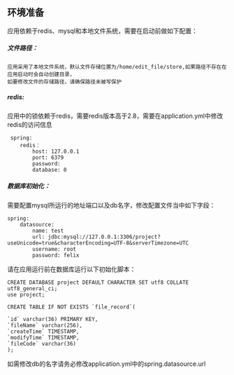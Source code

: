 
## 环境准备
应用依赖于redis、mysql和本地文件系统，需要在启动前做如下配置：

##### 文件路径：
    应用采用了本地文件系统，默认文件存储位置为/home/edit_file/store,如果路径不存在在应用启动时会自动创建目录，
    如要修改文件的存储路径，请确保路径未被写保护
    
##### redis:
应用中的锁依赖于redis，需要redis版本高于2.8，需要在application.yml中修改redis的访问信息

     spring:
        redis：
            host: 127.0.0.1
            port: 6379
            password:
            database: 0
     
##### 数据库初始化：
需要配置mysql所运行的地址端口以及db名字，修改配置文件当中如下字段：
    
    spring:
        datasource:
            name: test
            url: jdbc:mysql://127.0.0.1:3306/project?useUnicode=true&characterEncoding=UTF-8&serverTimezone=UTC
            username: root
            password: felix

请在应用运行前在数据库运行以下初始化脚本：
   
    CREATE DATABASE project DEFAULT CHARACTER SET utf8 COLLATE utf8_general_ci;
    use project;
    
    CREATE TABLE IF NOT EXISTS `file_record`(
    
    `id` varchar(36) PRIMARY KEY,
    `fileName` varchar(256),
    `createTime` TIMESTAMP,
    `modifyTime` TIMESTAMP,
    `fileCode` varchar(36)
    );
如需修改db的名字请务必修改application.yml中的spring.datasource.url